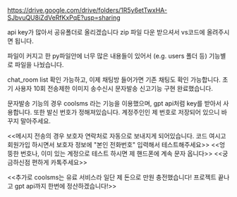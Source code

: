 https://drive.google.com/drive/folders/1R5y6etTwxHA-SJbvuQU8iZdVeRfKxPqE?usp=sharing

api key가 많아서 공유폴더로 올리겠습니다
zip 파일 다운 받으셔서 vs코드에 올려주시면 됩니다.

파일이 커지고 한 py파일안에 너무 많은 내용들이 있어서 (e.g. users 폴더 등) 기능별로 파일을 나눴습니다.

chat_room list 확인 가능하고, 이제 채팅방 들어가면 기존 채팅도 확인 가능합니다.
초기 사용자 10회 전송제한
이미지 송수신시 문자발송
신고기능 구현 완료했습니다.

문자발송 기능의 경우 coolsms 라는 기능을 이용했으며, gpt api처럼 key를 받아서 사용합니다.
또한 발신 번호가 정해져있습니다. 계정주인인 제 번호로 저장되어 있으니 바꾸지 말아주세요.

<<메시지 전송의 경우 보호자 연락처로 자동으로 보내지게 되어있습니다. 코드 여시고 회원가입 하시면서 보호자 정보에 "본인 전화번호" 입력해서 테스트해주세요>>
<<엉뚱한 번호나, 이미 있는 계정으로 테스트 하시면 제 핸드폰에 계속 문자 옵니다>>
<<궁금하신점 편하게 카톡주세요>>

<<추가로 coolsms는 유료 서비스라 일단 제 돈으로 만원 충전했습니다! 프로젝트 끝나고 gpt api까지 한번에 정산하겠습니다!>>
